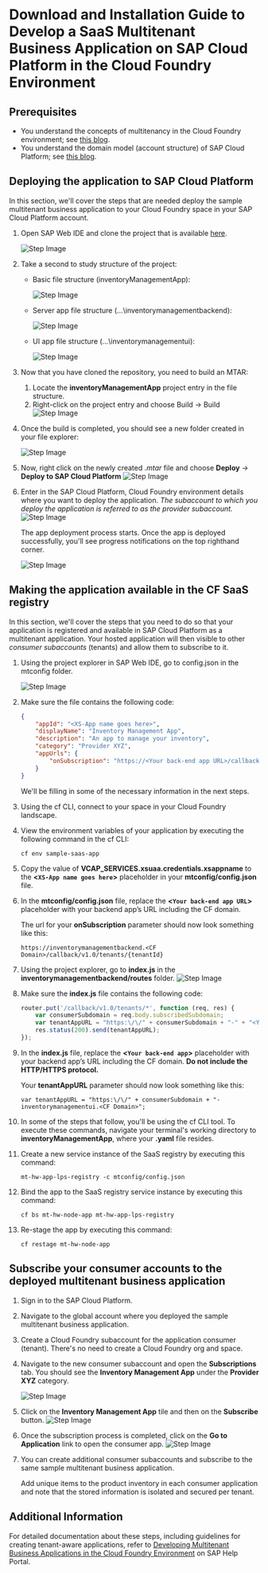 # Download and Installation Guide to Develop a SaaS Multitenant Business Application on SAP Cloud Platform in the Cloud Foundry Environment

## Prerequisites

* You understand the concepts of multitenancy in the Cloud Foundry environment; see [this blog](https://blogs.sap.com/2018/09/17/developing-multitenant-applications-on-sap-cloud-platform-cloud-foundry-environment/).
* You understand the domain model (account structure) of SAP Cloud Platform; see [this blog](https://blogs.sap.com/2018/05/24/a-step-by-step-guide-to-the-unified-sap-cloud-platform-cockpit-experience/).

## Deploying the application to SAP Cloud Platform

In this section, we'll cover the steps that are needed deploy the sample multitenant business application to your Cloud Foundry space in your SAP Cloud Platform account.

1. Open SAP Web IDE and clone the project that is available [here](https://github.com/SAP/cloud-cf-multitenant-Inventory-management).

    ![Step Image](Readme_resources/images/image_1.png)


2. Take a second to study structure of the project:

    * Basic file structure (inventoryManagementApp):

        ![Step Image](Readme_resources/images/image_2.png)


    * Server app file structure (…\inventorymanagementbackend):

        ![Step Image](Readme_resources/images/image_3.png)


    * UI app file structure (…\inventorymanagementui):

        ![Step Image](Readme_resources/images/image_4.png)



3. Now that you have cloned the repository, you need to build an MTAR:

    1. Locate the **inventoryManagementApp** project entry in the file structure.
    2. Right-click on the project entry and choose Build &rarr; Build
        ![Step Image](Readme_resources/images/image_5.png)


4. Once the build is completed, you should see a new folder created in your file explorer:

    ![Step Image](Readme_resources/images/image_6.png)


5. Now, right click on the newly created *.mtar* file and choose **Deploy** &rarr; **Deploy to SAP Cloud Platform**
    ![Step Image](Readme_resources/images/image_7.png)


6. Enter in the SAP Cloud Platform, Cloud Foundry environment details where you want to deploy the application. *The subaccount to which you deploy the application is referred to as the provider subaccount.*
    ![Step Image](Readme_resources/images/image_8.png)

    The app deployment process starts. Once the app is deployed successfully, you'll see progress notifications on the top righthand corner.

    ![Step Image](Readme_resources/images/image_9.png)



## Making the application available in the CF SaaS registry

In this section, we'll cover the steps that you need to do so that your application is registered and available in SAP Cloud Platform as a multitenant application. Your hosted application will then visible to other *consumer subaccounts* (tenants) and allow them to subscribe to it.

1. Using the project explorer in SAP Web IDE, go to config.json in the mtconfig folder.

    ![Step Image](Readme_resources/images/image_10.png)


2. Make sure the file contains the following code:
    ```json
    {
        "appId": "<XS-App name goes here>",
        "displayName": "Inventory Management App",
        "description": "An app to manage your inventory",
        "category": "Provider XYZ",
        "appUrls": {
            "onSubscription": "https://<Your back-end app URL>/callback/v1.0/tenants/{tenantId}"
        }
    }
    ```
    We'll be filling in some of the necessary information in the next steps.

3.  Using the cf CLI, connect to your space in your Cloud Foundry landscape.

4.  View the environment variables of your application by executing the following command in the cf CLI:

    `cf env sample-saas-app`

5. Copy the value of **VCAP_SERVICES.xsuaa.credentials.xsappname** to the **<`XS-App name goes here`>** placeholder in your **mtconfig/config.json** file.

6.  In the **mtconfig/config.json** file, replace the **<`Your back-end app URL`>** placeholder with your backend app’s URL including the CF domain.

    The url for your **onSubscription** parameter should now look something like this:

    `https://inventorymanagementbackend.<CF Domain>/callback/v1.0/tenants/{tenantId}`

7.  Using the project explorer, go to **index.js** in the **inventorymanagementbackend/routes** folder.
    ![Step Image](Readme_resources/images/image_11.png)


8.  Make sure the **index.js** file contains the following code:
    ```javascript
    router.put('/callback/v1.0/tenants/*', function (req, res) {
        var consumerSubdomain = req.body.subscribedSubdomain;
        var tenantAppURL = "https:\/\/" + consumerSubdomain + "-" + "<Your back-end app URL without the protocol>";
        res.status(200).send(tenantAppURL);
    });
    ```

9. In the **index.js** file, replace the **<`Your back-end app`>** placeholder with your backend app’s URL including the CF domain. **Do not include the HTTP/HTTPS protocol.**

    Your **tenantAppURL** parameter should now look something like this:

    `var tenantAppURL = "https:\/\/" + consumerSubdomain + "-inventorymanagementui.<CF Domain>";`

10. In some of the steps that follow, you'll be using the cf CLI tool. To execute these commands, navigate your terminal's working directory to **inventoryManagementApp**, where your **.yaml** file resides.

11. Create a new service instance of the SaaS registry by executing this command:

    ```
    mt-hw-app-lps-registry -c mtconfig/config.json
    ```

12. Bind the app to the SaaS registry service instance by executing this command:

    ```
    cf bs mt-hw-node-app mt-hw-app-lps-registry
    ```

13. Re-stage the app by executing this command:

    ```
    cf restage mt-hw-node-app
    ```

## Subscribe your consumer accounts to the deployed multitenant business application

1. Sign in to the SAP Cloud Platform.

2. Navigate to the global account where you deployed the sample multitenant business application.

3. Create a Cloud Foundry subaccount for the application consumer (tenant). There's no need to create a Cloud Foundry org and space.

4. Navigate to the new consumer subaccount and open the **Subscriptions** tab. You should see the **Inventory Management App** under the **Provider XYZ** category.

    ![Step Image](Readme_resources/images/image_12.png)


5.  Click on the **Inventory Management App** tile and then on the **Subscribe** button.
    ![Step Image](Readme_resources/images/image_13.png)


6.  Once the subscription process is completed, click on the **Go to Application** link to open the consumer app.
    ![Step Image](Readme_resources/images/image_14.png)


7. You can create additional consumer subaccounts and subscribe to the same sample multitenant business application.

   Add unique items to the product inventory in each consumer application and note that the stored information is isolated and secured per tenant.

## Additional Information
For detailed documentation about these steps, including guidelines for creating tenant-aware applications, refer to [Developing Multitenant Business Applications in the Cloud Foundry Environment](https://help.sap.com/viewer/65de2977205c403bbc107264b8eccf4b/Cloud/en-US/5e8a2b74e4f2442b8257c850ed912f48.html) on SAP Help Portal.